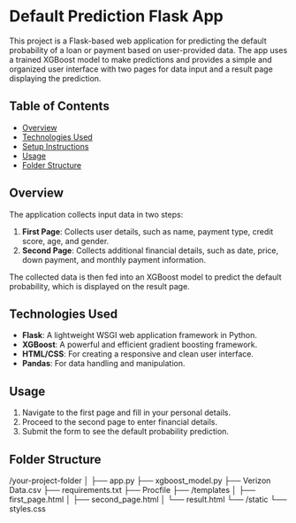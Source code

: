 # Default Prediction Flask App

This project is a Flask-based web application for predicting the default probability of a loan or payment based on user-provided data. The app uses a trained XGBoost model to make predictions and provides a simple and organized user interface with two pages for data input and a result page displaying the prediction.

## Table of Contents
- [Overview](#overview)
- [Technologies Used](#technologies-used)
- [Setup Instructions](#setup-instructions)
- [Usage](#usage)
- [Folder Structure](#folder-structure)

## Overview
The application collects input data in two steps:
1. **First Page**: Collects user details, such as name, payment type, credit score, age, and gender.
2. **Second Page**: Collects additional financial details, such as date, price, down payment, and monthly payment information.

The collected data is then fed into an XGBoost model to predict the default probability, which is displayed on the result page.

## Technologies Used
- **Flask**: A lightweight WSGI web application framework in Python.
- **XGBoost**: A powerful and efficient gradient boosting framework.
- **HTML/CSS**: For creating a responsive and clean user interface.
- **Pandas**: For data handling and manipulation.

## Usage
1. Navigate to the first page and fill in your personal details.
2. Proceed to the second page to enter financial details.
3. Submit the form to see the default probability prediction.

## Folder Structure
/your-project-folder │ ├── app.py ├── xgboost_model.py ├── Verizon Data.csv ├── requirements.txt ├── Procfile ├── /templates │ ├── first_page.html │ ├── second_page.html │ └── result.html └── /static └── styles.css
